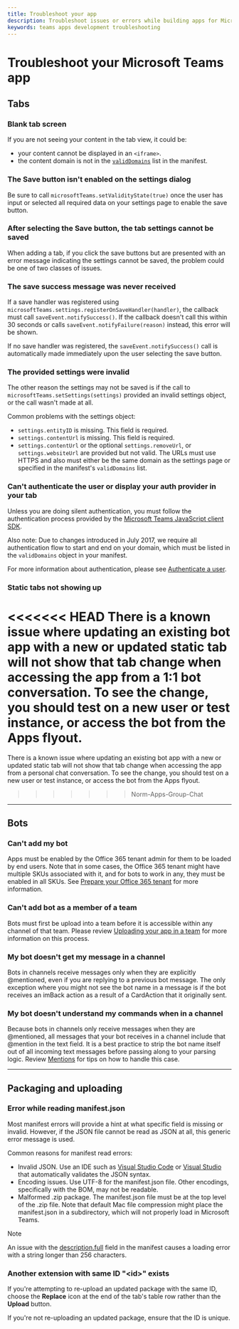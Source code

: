 ```yaml
---
title: Troubleshoot your app
description: Troubleshoot issues or errors while building apps for Microsoft Teams
keywords: teams apps development troubleshooting
---
```


# Troubleshoot your Microsoft Teams app

## Tabs

### Blank tab screen

If you are not seeing your content in the tab view, it could be:

* your content cannot be displayed in an `<iframe>`.
* the content domain is not in the [`validDomains`](~/resources/schema/manifest-schema#validdomains) list in the manifest.

### The Save button isn't enabled on the settings dialog

Be sure to call `microsoftTeams.setValidityState(true)` once the user has input or selected all required data on your settings page to enable the save button.

### After selecting the Save button, the tab settings cannot be saved

When adding a tab, if you click the save buttons but are presented with an error message indicating the settings cannot be saved, the problem could be one of two classes of issues.

### The save success message was never received

If a save handler was registered using `microsoftTeams.settings.registerOnSaveHandler(handler)`, the callback must call `saveEvent.notifySuccess()`. If the callback doesn't call this within 30 seconds or calls `saveEvent.notifyFailure(reason)` instead, this error will be shown.

If no save handler was registered, the `saveEvent.notifySuccess()` call is automatically made immediately upon the user selecting the save button.

### The provided settings were invalid

The other reason the settings may not be saved is if the call to `microsoftTeams.setSettings(settings)` provided an invalid settings object, or the call wasn't made at all.

Common problems with the settings object:

* `settings.entityID` is missing. This field is required.
* `settings.contentUrl` is missing. This field is required.
* `settings.contentUrl` or the optional `settings.removeUrl`, or `settings.websiteUrl` are provided but not valid. The URLs must use HTTPS and also must either be the same domain as the settings page or specified in the manifest's `validDomains` list.

### Can't authenticate the user or display your auth provider in your tab

Unless you are doing silent authentication, you must follow the authentication process provided by the [Microsoft Teams JavaScript client SDK](/javascript/api/overview/msteams-client).

Also note: Due to changes introduced in July 2017, we require all authentication flow to start and end on your domain, which must be listed in the `validDomains` object in your manifest.

For more information about authentication, please see [Authenticate a user](~/concepts/authentication/authentication).

### Static tabs not showing up

<<<<<<< HEAD
There is a known issue where updating an existing bot app with a new or updated static tab will not show that tab change when accessing the app from a 1:1 bot conversation. To see the change, you should test on a new user or test instance, or access the bot from the Apps flyout.
=======
There is a known issue where updating an existing bot app with a new or updated static tab will not show that tab change when accessing the app from a personal chat conversation.  To see the change, you should test on a new user or test instance, or access the bot from the Apps flyout.
>>>>>>> Norm-Apps-Group-Chat

---

## Bots

### Can't add my bot

Apps must be enabled by the Office 365 tenant admin for them to be loaded by end users. Note that in some cases, the Office 365 tenant might have multiple SKUs associated with it, and for bots to work in any, they must be enabled in all SKUs. See [Prepare your Office 365 tenant](~/get-started/get-started-tenant) for more information.

### Can't add bot as a member of a team

Bots must first be upload into a team before it is accessible within any channel of that team. Please review [Uploading your app in a team](~/concepts/apps/apps-upload) for more information on this process.

### My bot doesn't get my message in a channel

Bots in channels receive messages only when they are explicitly @mentioned, even if you are replying to a previous bot message. The only exception where you might not see the bot name in a message is if the bot receives an imBack action as a result of a CardAction that it originally sent.

### My bot doesn't understand my commands when in a channel

Because bots in channels only receive messages when they are @mentioned, all messages that your bot receives in a channel include that @mention in the text field. It is a best practice to strip the bot name itself out of all incoming text messages before passing along to your parsing logic. Review [Mentions](~/concepts/bots/bot-conversations/bots-conv-channel#mentions) for tips on how to handle this case.

---

## Packaging and uploading

### Error while reading manifest.json

Most  manifest errors will provide a hint at what specific field is missing or invalid. However, if the JSON file cannot be read as JSON at all, this generic error message is used.

Common reasons for manifest read errors:

* Invalid JSON. Use an IDE such as [Visual Studio Code](https://code.visualstudio.com) or [Visual Studio](https://www.visualstudio.com/vs/) that automatically validates the JSON syntax.
* Encoding issues. Use UTF-8 for the manifest.json file. Other encodings, specifically with the BOM, may not be readable.
* Malformed .zip package. The manifest.json file must be at the top level of the .zip file. Note that default Mac file compression might place the manifest.json in a subdirectory, which will not properly load in Microsoft Teams.

> [!NOTE]
> An issue with the [description.full](~/resources/schema/manifest-schema#developer) field in the manifest causes a loading error with a string longer than 256 characters.

### Another extension with same ID "&lt;id&gt;" exists

If you're attempting to re-upload an updated package with the same ID, choose the **Replace** icon at the end of the tab's table row rather than the **Upload** button.

If you're not re-uploading an updated package, ensure that the ID is unique.
